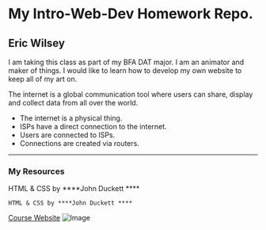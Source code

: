  # My Intro-Web-Dev Homework  Repo.
 ## Eric  Wilsey
I am  taking  this  class as  part  of  my  BFA DAT major. I am an  animator  and maker of  things. I would like  to  learn how to  develop my  own website to  keep  all of  my  art on.

The internet is a global communication tool where users can share, display and collect data from all over the world.
- The internet is a physical thing.
- ISPs have a direct connection to the internet.
- Users are connected to ISPs.
- Connections are created via routers.
***
### My Resources
HTML & CSS by ****John Duckett ****

``` HTML & CSS by ****John Duckett **** ```

[Course Website](https://media-ed-online.github.io/intro-web-dev/)
![Image](http://bit.ly/2DIVG46)
